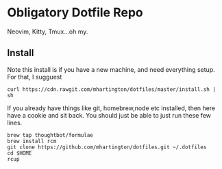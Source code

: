 # Obligatory Dotfile Repo

Neovim, Kitty, Tmux...oh my.

## Install
Note this install is if you have a new machine, and need everything setup.
For that, I sugguest

```
curl https://cdn.rawgit.com/mhartington/dotfiles/master/install.sh | sh
```

If you already have things like git, homebrew,node etc installed, then here have a cookie and sit back.
You should just be able to just run these few lines.

```
brew tap thoughtbot/formulae
brew install rcm
git clone https://github.com/mhartington/dotfiles.git ~/.dotfiles
cd $HOME
rcup
```

